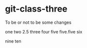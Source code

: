 # git-class-three

To be or not to be
some changes

one
two
2.5
three
four
five
five.five
six 

nine 
ten
